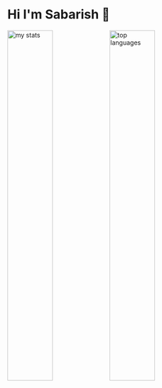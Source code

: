 # Hi I'm Sabarish 👋

<img alt="my stats" align="left" width="45%" src="https://github-readme-stats.vercel.app/api?username=r-sabarish&show_icons=true&bg_color=00000000" />
<img alt="top languages" align="left" width="45%" src="https://github-readme-stats.vercel.app/api/top-langs/?username=r-sabarish&layout=compact" />
